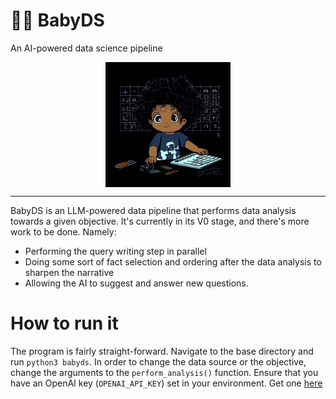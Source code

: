 # 🍼🔬 BabyDS
An AI-powered data science pipeline

<img src="https://github.com/Rock-River-Research/babyds/blob/main/babyds.png" width="200px" style="display: block; margin: 0 auto">

-------

BabyDS is an LLM-powered data pipeline that performs data analysis towards a given objective. It's currently in its V0 stage, and there's more work to be done. Namely:
- Performing the query writing step in parallel
- Doing some sort of fact selection and ordering after the data analysis to sharpen the narrative
- Allowing the AI to suggest and answer new questions.

# How to run it
The program is fairly straight-forward. Navigate to the base directory and run `python3 babyds`. In order to change the data source or the objective, change the arguments to the `perform_analysis()` function. Ensure that you have an OpenAI key (`OPENAI_API_KEY`) set in your environment. Get one [here](https://platform.openai.com/account/api-keys) 
